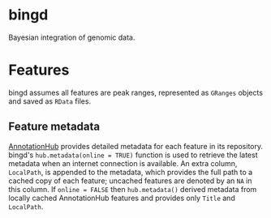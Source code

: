 bingd
=====

Bayesian integration of genomic data.

Features
========

bingd assumes all features are peak ranges, represented as `GRanges` objects and saved as `RData` files. 

Feature metadata
----------------

[AnnotationHub] provides detailed metadata for each feature in its repository. bingd's `hub.metadata(online = TRUE)` function is used to retrieve the latest metadata when an internet connection is available. An extra column, `LocalPath`, is appended to the metadata, which provides the full path to a cached copy of each feature; uncached features are denoted by an `NA` in this column. If `online = FALSE` then `hub.metadata()` derived metadata from locally cached AnnotationHub features and provides only `Title` and `LocalPath`. 

<!-- links -->
[AnnotationHub]: http://master.bioconductor.org/packages/release/bioc/html/AnnotationHub.html
